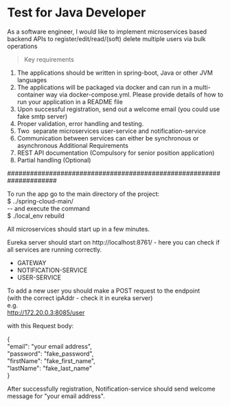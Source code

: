 # Test for Java Developer
As a software engineer, I would like to implement microservices based backend APIs to register/edit/read/(soft) delete multiple users via ​ bulk operations
> Key requirements
  1. The applications should be written in spring-boot, Java or other JVM languages
  2. The applications will be packaged via docker and can run in a multi-container way via
      docker-compose.yml. Please provide details of how to run your application in a README file
  3. Upon successful registration, send out a welcome email (you could use fake smtp server)
  4. Proper validation, error handling and testing.
  5. Two ​ separate microservices​ user-service and notification-service
  6. Communication between services can either be synchronous or asynchronous
Additional Requirements
  1. REST API documentation (Compulsory for senior position application)
  2. Partial handling (Optional)

#####################################################################

To run the app go to the main directory of the project:<br>
$ ../spring-cloud-main/   <br> -- and execute the command<br>
$  ./local_env rebuild

All microservices should start up in a few minutes.

Eureka server should start on http://localhost:8761/ - here you can check if all services are running correctly.<br>
 - GATEWAY<br>
 - NOTIFICATION-SERVICE<br>
 - USER-SERVICE

To add a new user you should make a POST request to the endpoint <br>
(with the correct ipAddr - check it in eureka server) <br>
e.g. <br>
http://172.20.0.3:8085/user

with this Request body:

{<br>
         "email": "your email address",<br>
         "password": "fake_password",<br>
         "firstName": "fake_first_name",<br>
         "lastName": "fake_last_name"<br>
  }

After successfully registration, Notification-service should send welcome message for "your email address".

